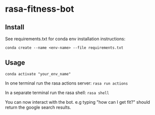# rasa-fitness-bot

## Install

See requirements.txt for conda env installation instructions:

`conda create --name <env-name> --file requirements.txt`

## Usage

`conda activate "your_env_name"`

In one terminal run the rasa actions server: `rasa run actions`

In a separate terminal run the rasa shell: `rasa shell`

You can now interact with the bot. e.g typing "how can I get fit?" should return the google search results.
